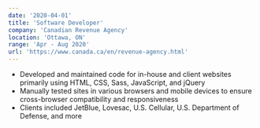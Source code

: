 ```yaml
---
date: '2020-04-01'
title: 'Software Developer'
company: 'Canadian Revenue Agency'
location: 'Ottawa, ON'
range: 'Apr - Aug 2020'
url: 'https://www.canada.ca/en/revenue-agency.html'
---
```


- Developed and maintained code for in-house and client websites primarily using HTML, CSS, Sass, JavaScript, and jQuery
- Manually tested sites in various browsers and mobile devices to ensure cross-browser compatibility and responsiveness
- Clients included JetBlue, Lovesac, U.S. Cellular, U.S. Department of Defense, and more
